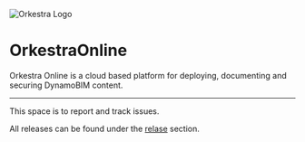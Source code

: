 ![Orkestra Logo](https://www.orkestra.online/wp-content/uploads/2020/02/xOrkestra-1024x520.png.pagespeed.ic.fzabHZOG72.png)



# OrkestraOnline
Orkestra Online is a cloud based platform for deploying, documenting and securing DynamoBIM content. 
____________________________________________________________________________________________________

This space is to report and track issues. 

All releases can be found under the [relase](https://github.com/MostafaElAyoubi/OrkestraOnline/releases) section.


